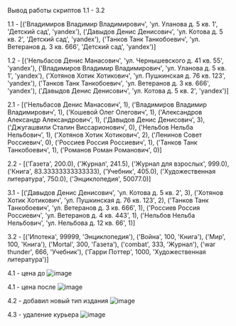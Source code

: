Вывод работы скриптов 1.1 - 3.2

1.1 -  [('Владимиров Владимир Владимирович', 'ул. Уланова д. 5 кв. 1', 'Детский сад', 'yandex'), ('Давыдов Денис Денисович', 'ул. Котова д. 5 кв. 2', 'Детский сад', 'yandex'), ('Танков Танк Танкобоевич', 'ул. Ветеранов д. 3 кв. 666', 'Детский сад', 'yandex')]

1.2 -  [('Нельбасов Денис Манасович', 'ул. Чернышевского д. 41 кв. 55', 'yandex'), ('Владимиров Владимир Владимирович', 'ул. Уланова д. 5 кв. 1', 'yandex'), ('Хотянов Хотик Хотикович', 'ул. Пушкинская д. 76 кв. 123', 'yandex'), ('Танков Танк Танкобоевич', 'ул. Ветеранов д. 3 кв. 666', 'yandex'), ('Давыдов Денис Денисович', 'ул. Котова д. 5 кв. 2', 'yandex')]

2.1 -  [('Нельбасов Денис Манасович', 1), ('Владимиров Владимир Владимирович', 1), ('Кошевой Олег Олегович', 1), ('Александров Александр Александрович', 1), ('Давыдов Денис Денисович', 3), ('Джугашвили Сталин Виссарионович', 0), ('Нельбов Нельба Нельбович', 1), ('Хотянов Хотик Хотикович', 2), ('Ленинов Совет Россиевич', 0), ('Россиев Россия Россиевич', 1), ('Танков Танк Танкобоевич', 1), ('Романов Роман Романович', 0)]

2.2 -  [('Газета', 200.0), ('Журнал', 241.5), ('Журнал для взрослых', 999.0), ('Книга', 83.33333333333333), ('Учебник', 405.0), ('Художественная литература', 750.0), ('Энциклопедия', 50077.0)]

3.1 -  [('Давыдов Денис Денисович', 'ул. Котова д. 5 кв. 2', 3), ('Хотянов Хотик Хотикович', 'ул. Пушкинская д. 76 кв. 123', 2), ('Танков Танк Танкобоевич', 'ул. Ветеранов д. 3 кв. 666', 1), ('Россиев Россия Россиевич', 'ул. Ветеранов д. 4 кв. 443', 1), ('Нельбов Нельба Нельбович', 'ул. Нельбова д. 12 кв. 66', 1)]

3.2 -  [('Ипотека', 99999, 'Энциклопедия'), ('Война', 100, 'Книга'), ('Мир', 100, 'Книга'), ('Mortal', 300, 'Газета'), ('combat', 333, 'Журнал'), ('war thunder', 666, 'Учебник'), ('Гарри Поттер', 1000, 'Художественная литература')]

4.1 - цена до
![image](https://github.com/NellBaZZ/web_lab2/assets/117501803/48f59d18-0143-41c0-a5d8-4aa2fdfe2a50)

4.1 - цена после
![image](https://github.com/NellBaZZ/web_lab2/assets/117501803/4ad47057-e975-4b76-b8a6-1785e58b35b9)

4.2 - добавил новый тип издания 
![image](https://github.com/NellBaZZ/web_lab2/assets/117501803/0b4049ab-b474-46ab-931e-c7f4121b3cf5)

4.3 - удаление курьера
![image](https://github.com/NellBaZZ/web_lab2/assets/117501803/7e525df5-ac2e-4162-8fce-ee3d6c4122c5)
